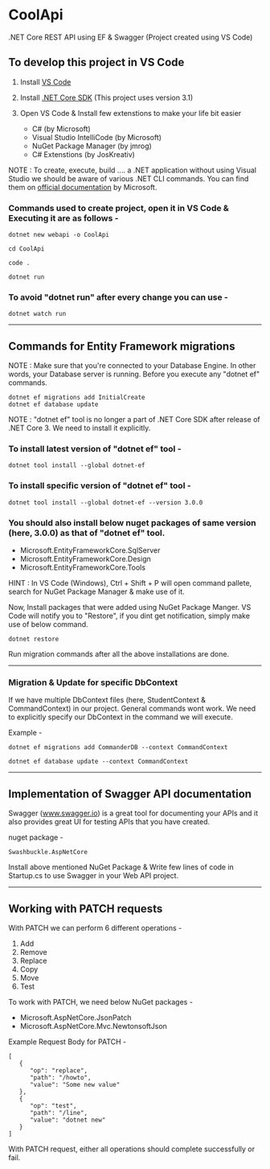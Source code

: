 # CoolApi

.NET Core REST API using EF & Swagger (Project created using VS Code)

## To develop this project in VS Code

1. Install [VS Code](https://code.visualstudio.com/download)
2. Install [.NET Core SDK](https://dotnet.microsoft.com/download) (This project uses version 3.1)
3. Open VS Code & Install few extenstions to make your life bit easier

   - C# (by Microsoft)
   - Visual Studio IntelliCode (by Microsoft)
   - NuGet Package Manager (by jmrog)
   - C# Extenstions (by JosKreativ)

NOTE : To create, execute, build .... a .NET application without using Visual Studio we should be aware of various .NET CLI commands. You can find them on [official documentation](https://docs.microsoft.com/en-us/dotnet/core/tools) by Microsoft.

### Commands used to create project, open it in VS Code & Executing it are as follows -

```
dotnet new webapi -o CoolApi

cd CoolApi

code .

dotnet run
```

### To avoid "dotnet run" after every change you can use -

```
dotnet watch run
```

---

## Commands for Entity Framework migrations

NOTE : Make sure that you're connected to your Database Engine. In other words, your Database server is running. Before you execute any "dotnet ef" commands.

```
dotnet ef migrations add InitialCreate
dotnet ef database update
```

NOTE : "dotnet ef" tool is no longer a part of .NET Core SDK after release of .NET Core 3. We need to install it explicitly.

### To install latest version of "dotnet ef" tool -

```
dotnet tool install --global dotnet-ef
```

### To install specific version of "dotnet ef" tool -

```
dotnet tool install --global dotnet-ef --version 3.0.0
```

### You should also install below nuget packages of same version (here, 3.0.0) as that of "dotnet ef" tool.

- Microsoft.EntityFrameworkCore.SqlServer
- Microsoft.EntityFrameworkCore.Design
- Microsoft.EntityFrameworkCore.Tools

HINT : In VS Code (Windows), Ctrl + Shift + P will open command pallete, search for NuGet Package Manager & make use of it.

Now, Install packages that were added using NuGet Package Manger. VS Code will notify you to "Restore", if you dint get notification, simply make use of below command.

```
dotnet restore
```

Run migration commands after all the above installations are done.

---

### Migration & Update for specific DbContext

If we have multiple DbContext files (here, StudentContext & CommandContext) in our project. General commands wont work. We need to explicitly specify our DbContext in the command we will execute.

Example -

```
dotnet ef migrations add CommanderDB --context CommandContext
```

```
dotnet ef database update --context CommandContext
```

---

## Implementation of Swagger API documentation

Swagger (www.swagger.io) is a great tool for documenting your APIs and it also provides great UI for testing APIs that you have created.

nuget package -

```
Swashbuckle.AspNetCore
```

Install above mentioned NuGet Package & Write few lines of code in Startup.cs to use Swagger in your Web API project.

---

## Working with PATCH requests

With PATCH we can perform 6 different operations -

1. Add
2. Remove
3. Replace
4. Copy
5. Move
6. Test

To work with PATCH, we need below NuGet packages -

- Microsoft.AspNetCore.JsonPatch
- Microsoft.AspNetCore.Mvc.NewtonsoftJson

Example Request Body for PATCH -

```
[
   {
      "op": "replace",
      "path": "/howto",
      "value": "Some new value"
   },
   {
      "op": "test",
      "path": "/line",
      "value": "dotnet new"
   }
]
```

With PATCH request, either all operations should complete successfully or fail.
